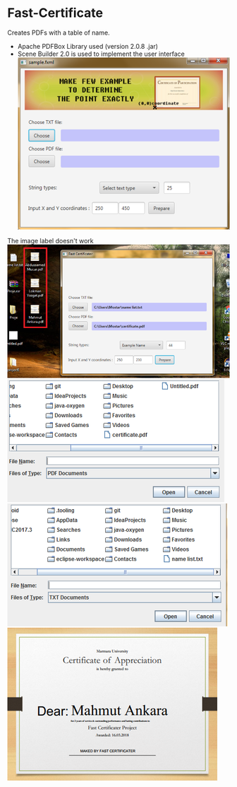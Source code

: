 # Fast-Certificate
Creates PDFs with a table of name.

* Apache PDFBox Library used (version 2.0.8 .jar)
* Scene Builder 2.0 is used to implement the user interface
![](Pictures/simple.png)


The image label doesn't work
![](Pictures/example_run.png)
![](Pictures/pdf_file.png)
![](Pictures/txt_file.png)
![](Pictures/example_result.png)

